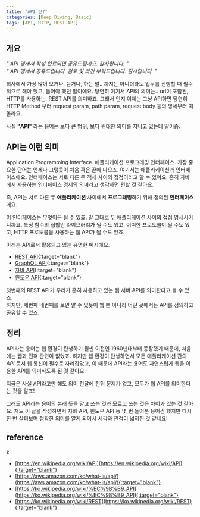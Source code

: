 ```yaml
---
title: "API 란?"
categories: [Deep Diving, Basic]
tags: [API, HTTP, REST-API]
---
```


## 개요

*" API 명세서 작성 완료되면 공유드릴게요. 감사합니다. "*  
*" API 명세서 공유드립니다. 검토 및 의견 부탁드립니다. 감사합니다. "*

회사에서 가장 많이 보거나, 듣거나, 하는 말.. 까지는 아니더라도 업무를 진행할 때 필수적으로 해야 했고, 들어야 했던 말이에요. 당연히 여기서 API의 의미는.. url이 포함된, HTTP를 사용하는, REST API를 의미하죠. 그래서 인지 이제는 그냥 API하면 당연히 HTTP Method 부터 request param, path param, request body 등의 명세부터 떠올라요.

사실 **"API"** 라는 용어는 보다 큰 범위, 보다 원대한 의미를 지니고 있는데 말이죵.

## API는 이런 의미

Application Programming Interface. 애플리케이션 프로그래밍 인터페이스. 가장 중요한 단어는 언제나 그렇듯이 처음 혹은 끝에 나오죠. 여기서는 애플리케이션과 인터페이스에요. 인터페이스는 서로 다른 두 객체 사이의 접점이라고 할 수 있어요. 흔히 자바에서 사용하는 인터페이스 명세의 의미라고 생각하면 편할 것 같아요.

즉, API는 서로 다른 두 **애플리케이션** 사이에서 **프로그래밍**하기 위해 정의된 **인터페이스**에요.

이 인터페이스는 무엇이든 될 수 있죠. 말 그대로 두 애플리케이션 사이의 접점 명세서이니까요. 특정 함수의 집합인 라이브러리가 될 수도 있고, 어떠한 프로토콜이 될 수도 있고, HTTP 프로토콜을 사용하는 웹 API가 될 수도 있죠.

아래는 API로서 활용되고 있는 유명한 예시에요.

- [REST API](https://ko.wikipedia.org/wiki/REST){:target="blank"}
- [GraphQL API](https://ko.wikipedia.org/wiki/GraphQL){:target="blank"}
- [자바 API](https://docs.oracle.com/en/java/javase/21/docs/api/index.html){:target="blank"}
- [윈도우 API](https://ko.wikipedia.org/wiki/%EC%9C%88%EB%8F%84%EC%9A%B0_API){:target="blank"}

첫번째의 REST API가 우리가 흔히 사용하고 있는 웹 서버 API를 의미한다고 볼 수 있죠.  
하지만, 세번째 네번째를 보면 알 수 있듯이 웹 뿐 아니라 어떤 곳에서든 API를 정의하고 공유할 수 있죠.

## 정리

API라는 용어는 웹 환경이 탄생하기 훨씬 이전인 1960년대부터 등장했기 때문에, 처음에는 웹과 전혀 관련이 없었죠. 하지만 웹 환경이 탄생하면서 모든 애플리케이션 간의 *API* 로서 웹 통신이 필수로 자리잡았고, 이 때문에 API라는 용어도 자연스럽게 웹을 이용한 API를 의미하도록 된 것 같아요.

지금은 사실 API라고만 해도 의미 전달에 전혀 문제가 없고, 모두가 웹 API를 의미한다는 것을 알죠!

그래도 API라는 용어의 본래 뜻을 알고 쓰는 것과 모르고 쓰는 것은 차이가 있는 것 같아요. 저도 이 글을 작성하면서 자바 API, 윈도우 API 등 몇 번 들어본 용어긴 했지만 다시 한 번 살펴보며 정확한 의미를 알게 되어서 시각과 관점이 넓혀진 것 같네요!

## reference
z
- [https://en.wikipedia.org/wiki/API](https://en.wikipedia.org/wiki/API){:target="blank"}
- [https://aws.amazon.com/ko/what-is/api/](https://aws.amazon.com/ko/what-is/api/){:target="blank"}
- [https://ko.wikipedia.org/wiki/%EC%9B%B9_API](https://ko.wikipedia.org/wiki/%EC%9B%B9_API){:target="blank"}
- [https://ko.wikipedia.org/wiki/REST](https://ko.wikipedia.org/wiki/REST){:target="blank"}